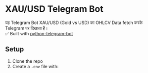# XAU/USD Telegram Bot

यह Telegram Bot XAU/USD (Gold vs USD) का OHLCV Data fetch करके Telegram पर दिखाता है।  
✅ Built with [python-telegram-bot](https://python-telegram-bot.org)

## Setup
1. Clone the repo
2. Create a `.env` file with:
